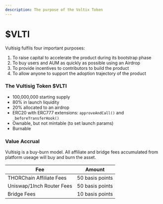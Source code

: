 ```yaml
---
description: The purpose of the Voltix Token
---
```


# $VLTI

Vultisig fulfils four important purposes:

1. To raise capital to accelerate the product during its bootstrap phase
2. To buy users and AUM as quickly as possible using an Airdrop
3. To provide incentives to contributors to build the product
4. To allow anyone to support the adoption trajectory of the product

### The Vultisig Token $VLTI

* 100,000,000 starting supply
* 80% in launch liquidity
* 20% allocated to an airdrop
* ERC20 with ERC777 extensions: `approveAndCall()` and `_beforeTransferHook()`
* Ownable, but not mintable (to set launch params)
* Burnable

### Value Accrual

Vultisig is a buy-burn model. All affiliate and bridge fees accumulated from platform useage will buy and burn the asset.&#x20;



| Fee                       | Amount          |
| ------------------------- | --------------- |
| THORChain Affiliate Fees  | 50 basis points |
| Uniswap/1Inch Router Fees | 50 basis points |
| Bridge Fees               | 10 basis points |

